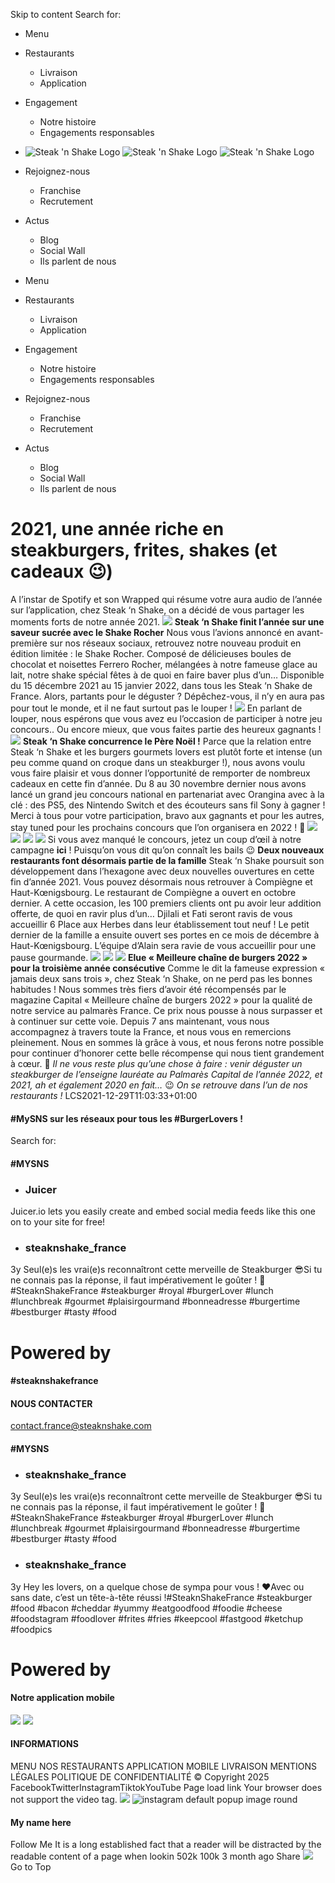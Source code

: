 Skip to content
Search for:
  * Menu
  * Restaurants
    * Livraison
    * Application
  * Engagement
    * Notre histoire
    * Engagements responsables
  * ![Steak 'n Shake Logo](https://steaknshake.fr/wp-content/uploads/2019/03/steak-n-shake-desktop.png) ![Steak 'n Shake Logo](https://steaknshake.fr/wp-content/uploads/2019/02/steak-n-shake.png) ![Steak 'n Shake Logo](https://steaknshake.fr/wp-content/uploads/2019/02/steak-n-shake-sticky.png)
  * Rejoignez-nous
    * Franchise
    * Recrutement
  * Actus
    * Blog
    * Social Wall
    * Ils parlent de nous


  * Menu
  * Restaurants
    * Livraison
    * Application
  * Engagement
    * Notre histoire
    * Engagements responsables
  * Rejoignez-nous
    * Franchise
    * Recrutement
  * Actus
    * Blog
    * Social Wall
    * Ils parlent de nous


# 2021, une année riche en steakburgers, frites, shakes (et cadeaux 😉)
A l’instar de Spotify et son Wrapped qui résume votre aura audio de l’année sur l’application, chez Steak ‘n Shake, on a décidé de vous partager les moments forts de notre année 2021.
![](https://steaknshake.fr/wp-content/uploads/2021/12/sns-info-article-900-x-500-px.png)
**Steak ‘n Shake finit l’année sur une saveur sucrée avec le Shake Rocher**
Nous vous l’avions annoncé en avant-première sur nos réseaux sociaux, retrouvez notre nouveau produit en édition limitée : le Shake Rocher. 
Composé de délicieuses boules de chocolat et noisettes Ferrero Rocher, mélangées à notre fameuse glace au lait, notre shake spécial fêtes à de quoi en faire baver plus d’un…
Disponible du 15 décembre 2021 au 15 janvier 2022, dans tous les Steak ‘n Shake de France.
Alors, partants pour le déguster ? Dépêchez-vous, il n’y en aura pas pour tout le monde, et il ne faut surtout pas le louper !
![](https://steaknshake.fr/wp-content/uploads/2021/12/1200x1200px-Milkshake-Rocher-1024x1024.jpg)
En parlant de louper, nous espérons que vous avez eu l’occasion de participer à notre jeu concours.. Ou encore mieux, que vous faites partie des heureux gagnants !
![](https://steaknshake.fr/wp-content/uploads/2021/12/Image1.jpg)
**Steak ‘n Shake concurrence le Père Noël !**
Parce que la relation entre Steak ‘n Shake et les burgers gourmets lovers est plutôt forte et intense (un peu comme quand on croque dans un steakburger !), nous avons voulu vous faire plaisir et vous donner l’opportunité de remporter de nombreux cadeaux en cette fin d’année. 
Du 8 au 30 novembre dernier nous avons lancé un grand jeu concours national en partenariat avec Orangina avec à la clé : des PS5, des Nintendo Switch et des écouteurs sans fil Sony à gagner ! 
Merci à tous pour votre participation, bravo aux gagnants et pour les autres, stay tuned pour les prochains concours que l’on organisera en 2022 ! 👀
![](https://steaknshake.fr/wp-content/uploads/2021/12/1-1024x1024.png)
![](https://steaknshake.fr/wp-content/uploads/2021/12/3-1024x1024.png)
![](https://steaknshake.fr/wp-content/uploads/2021/12/2-1024x1024.png)
![](https://steaknshake.fr/wp-content/uploads/2021/12/Sans-titre-7-1024x1024.png)
Si vous avez manqué le concours, jetez un coup d’œil à notre campagne **ici** ! Puisqu’on vous dit qu’on connaît les bails 😉
**Deux nouveaux restaurants font désormais partie de la famille**
Steak ‘n Shake poursuit son développement dans l’hexagone avec deux nouvelles ouvertures en cette fin d’année 2021. Vous pouvez désormais nous retrouver à Compiègne et Haut-Kœnigsbourg.
Le restaurant de Compiègne a ouvert en octobre dernier. A cette occasion, les 100 premiers clients ont pu avoir leur addition offerte, de quoi en ravir plus d’un… 
Djilali et Fati seront ravis de vous accueillir 6 Place aux Herbes dans leur établissement tout neuf ! 
Le petit dernier de la famille a ensuite ouvert ses portes en ce mois de décembre à Haut-Kœnigsbourg. L’équipe d’Alain sera ravie de vous accueillir pour une pause gourmande.
![](https://steaknshake.fr/wp-content/uploads/2021/12/Image2-300x233.jpg)
![](https://steaknshake.fr/wp-content/uploads/2021/12/20211216_110454-1-300x225.jpg)
![](https://steaknshake.fr/wp-content/uploads/2021/12/Vignette_article_SNS_palmares-300x286.jpg)
**Elue « Meilleure chaîne de burgers 2022 » pour la troisième année consécutive**
Comme le dit la fameuse expression « jamais deux sans trois », chez Steak ‘n Shake, on ne perd pas les bonnes habitudes ! Nous sommes très fiers d’avoir été récompensés par le magazine Capital « Meilleure chaîne de burgers 2022 » pour la qualité de notre service au palmarès France. 
Ce prix nous pousse à nous surpasser et à continuer sur cette voie. Depuis 7 ans maintenant, vous nous accompagnez à travers toute la France, et nous vous en remercions pleinement. Nous en sommes là grâce à vous, et nous ferons notre possible pour continuer d’honorer cette belle récompense qui nous tient grandement à cœur. 🥰
_Il ne vous reste plus qu’une chose à faire : venir déguster un steakburger de l’enseigne lauréate au Palmarès Capital de l’année 2022, et 2021, ah et également 2020 en fait…_ 😉
_On se retrouve dans l’un de nos restaurants !_
LCS2021-12-29T11:03:33+01:00
#### #MySNS sur les réseaux pour tous les #BurgerLovers !
Search for:
#### #MYSNS
  * ### Juicer
Juicer.io lets you easily create and embed social media feeds like this one on to your site for free!
  * ### steaknshake_france
3y
Seul(e)s les vrai(e)s reconnaîtront cette merveille de Steakburger 😎Si tu ne connais pas la réponse, il faut impérativement le goûter ! 🙌#SteaknShakeFrance #steakburger #royal #burgerLover #lunch #lunchbreak #gourmet #plaisirgourmand #bonneadresse #burgertime #bestburger #tasty #food
# Powered by


#### #steaknshakefrance
#### NOUS CONTACTER
contact.france@steaknshake.com 
#### #MYSNS
  * ### steaknshake_france
3y
Seul(e)s les vrai(e)s reconnaîtront cette merveille de Steakburger 😎Si tu ne connais pas la réponse, il faut impérativement le goûter ! 🙌#SteaknShakeFrance #steakburger #royal #burgerLover #lunch #lunchbreak #gourmet #plaisirgourmand #bonneadresse #burgertime #bestburger #tasty #food
  * ### steaknshake_france
3y
Hey les lovers, on a quelque chose de sympa pour vous ! ❤️Avec ou sans date, c’est un tête-à-tête réussi !#SteaknShakeFrance #steakburger #food #bacon #cheddar #yummy #eatgoodfood #foodie #cheese #foodstagram #foodlover #frites #fries #keepcool #fastgood #ketchup #foodpics
# Powered by


#### Notre application mobile
![](https://steaknshake.fr/wp-content/uploads/2020/12/App-store_APPLICATION-STEAK-N-SHAKE.png)
![](https://steaknshake.fr/wp-content/uploads/2020/12/Google-play_APPLICATION-STEAK-N-SHAKE.png)
#### INFORMATIONS
MENU
NOS RESTAURANTS
APPLICATION MOBILE
LIVRAISON
MENTIONS LÉGALES 
POLITIQUE DE CONFIDENTIALITÉ 
© Copyright 2025 
FacebookTwitterInstagramTiktokYouTube
Page load link
Your browser does not support the video tag. 
![](https://steaknshake.fr/wp-content/plugins/accesspress-instagram-feed-pro/images/loading.gif)
![instagram default popup image round](https://steaknshake.fr/wp-content/plugins/accesspress-instagram-feed-pro/images/round-prof.png)
####  My name here 
Follow Me
It is a long established fact that a reader will be distracted by the readable content of a page when lookin 
502k 100k 3 month ago 
Share
![](https://steaknshake.fr/wp-content/plugins/accesspress-instagram-feed-pro/images/loading.gif)
Go to Top
